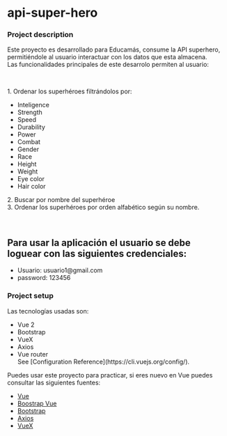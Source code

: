 <h1> api-super-hero</h1>

<h3>Project description</h3>
<p>Este proyecto es desarrollado para Educamás, consume la API superhero, permitiéndole al usuario interactuar con los datos que esta almacena. 
<br>
Las funcionalidades principales de este desarrolo permiten al usuario: 
</p>
<br>
<p>1. Ordenar los superhéroes filtrándolos por:</p>
<ul>
    <li>Inteligence</li>
    <li>Strength</li>
    <li>Speed</li>
    <li>Durability</li>
    <li>Power</li>
    <li>Combat</li>
    <li>Gender</li>
    <li>Race</li>
    <li>Height</li>
    <li>Weight</li>
    <li>Eye color</li>
    <li>Hair color</li>
</ul>
<p>2. Buscar por nombre del superhéroe <br>
   3. Ordenar los superhéroes por orden alfabético según su nombre.</p>
   <br>
<h2>Para usar la aplicación el usuario se debe loguear con las siguientes credenciales:</h2>
<ul>
    <li>Usuario: usuario1@gmail.com </li>
    <li>password: 123456</li>
</ul>

<h3>Project setup</h3>
<p>Las tecnologías usadas son:</p>
<ul>
    <li>Vue 2</li>
    <li>Bootstrap</li>
    <li>VueX</li>
    <li>Axios</li>
    <li>Vue router</li>
    See [Configuration Reference](https://cli.vuejs.org/config/).

</ul>

<p>Puedes usar este proyecto para practicar, si eres nuevo en Vue puedes consultar las siguientes fuentes:</p>
<ul>
    <li><a href="https://vuejs.org/" target="_blank"> Vue </a></li>
    <li><a href="https://bootstrap-vue.org/" target="_blank"> Boostrap Vue</a></li>
    <li><a href="https://getbootstrap.com/" target="_blank">Bootstrap</a></li>
    <li><a href="https://axios-http.com/docs/intro" target="_blank">Axios</a></li>
    <li><a href="https://vuex.vuejs.org/" target="_blank">VueX</a></li>
</ul>

